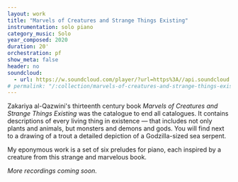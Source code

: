 ```yaml
---
layout: work
title: "Marvels of Creatures and Strange Things Existing"
instrumentation: solo piano
category_music: Solo
year_composed: 2020
duration: 20'
orchestration: pf
show_meta: false
header: no
soundcloud:
  - url: https://w.soundcloud.com/player/?url=https%3A//api.soundcloud.com/tracks/777375535&color=%23ff5500&auto_play=false&hide_related=false&show_comments=true&show_user=true&show_reposts=false&show_teaser=true&visual=true"
# permalink: "/:collection/marvels-of-creatures-and-strange-things-existing/"
---
```


Zakariya al-Qazwini's thirteenth century book _Marvels of Creatures and Strange Things Existing_ was the catalogue to end all catalogues. It contains descriptions of every living thing in existence — that includes not only plants and animals, but monsters and demons and gods. You will find next to a drawing of a trout a detailed depiction of a Godzilla-sized sea serpent.

My eponymous work is a set of six preludes for piano, each inspired by a creature from this strange and marvelous book.

_More recordings coming soon._